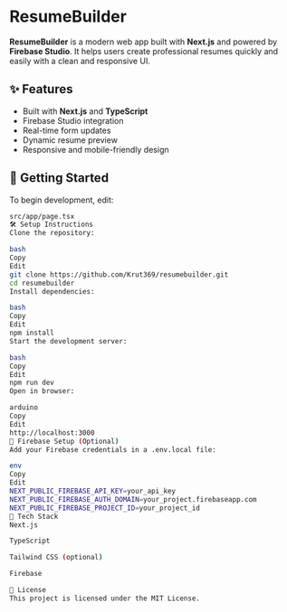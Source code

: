 # ResumeBuilder

**ResumeBuilder** is a modern web app built with **Next.js** and powered by **Firebase Studio**. It helps users create professional resumes quickly and easily with a clean and responsive UI.

## ✨ Features

- Built with **Next.js** and **TypeScript**
- Firebase Studio integration
- Real-time form updates
- Dynamic resume preview
- Responsive and mobile-friendly design

## 🚀 Getting Started

To begin development, edit:

```bash
src/app/page.tsx
🛠 Setup Instructions
Clone the repository:

bash
Copy
Edit
git clone https://github.com/Krut369/resumebuilder.git
cd resumebuilder
Install dependencies:

bash
Copy
Edit
npm install
Start the development server:

bash
Copy
Edit
npm run dev
Open in browser:

arduino
Copy
Edit
http://localhost:3000
🔐 Firebase Setup (Optional)
Add your Firebase credentials in a .env.local file:

env
Copy
Edit
NEXT_PUBLIC_FIREBASE_API_KEY=your_api_key
NEXT_PUBLIC_FIREBASE_AUTH_DOMAIN=your_project.firebaseapp.com
NEXT_PUBLIC_FIREBASE_PROJECT_ID=your_project_id
🧩 Tech Stack
Next.js

TypeScript

Tailwind CSS (optional)

Firebase

📄 License
This project is licensed under the MIT License.
